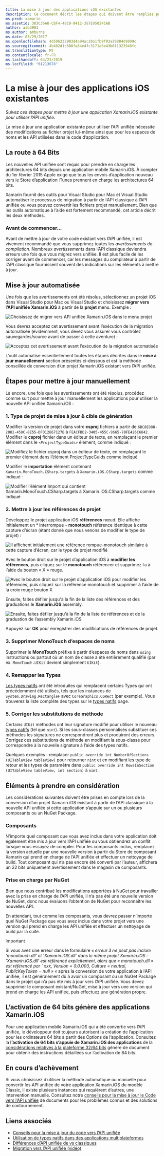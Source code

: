 ```yaml
---
title: La mise à jour des applications iOS existantes
description: Ce document décrit les étapes qui doivent être remplies pour mettre à jour une application Xamarin.iOS à partir de l’API classique à l’API unifiée.
ms.prod: xamarin
ms.assetid: 303C36A8-CBF4-48C0-9412-387E95024CAB
author: asb3993
ms.author: amburns
ms.date: 03/29/2017
ms.openlocfilehash: 4d506232903d4a94ac20a1fb9f93a39884d9099c
ms.sourcegitcommit: 4b402d1c508fa84e4fc3171a6e43b811323948fc
ms.translationtype: MT
ms.contentlocale: fr-FR
ms.lasthandoff: 04/23/2019
ms.locfileid: "61213678"
---
```

# <a name="updating-existing-ios-apps"></a>La mise à jour des applications iOS existantes

_Suivez ces étapes pour mettre à jour une application Xamarin.iOS existante pour utiliser l’API unifiée._

La mise à jour une application existante pour utiliser l’API unifiée nécessite des modifications au fichier projet lui-même ainsi que pour les espaces de noms et les API utilisées dans le code d’application.

## <a name="the-road-to-64-bits"></a>La route à 64 Bits

Les nouvelles API unifiée sont requis pour prendre en charge les architectures 64 bits depuis une application mobile Xamarin.iOS. À compter du 1er février 2015 Apple exige que tous les envois d’application nouveau vers le Store d’application iTunes prennent en charge les architectures 64 bits.

Xamarin fournit des outils pour Visual Studio pour Mac et Visual Studio automatiser le processus de migration à partir de l’API classique à l’API unifiée ou vous pouvez convertir les fichiers projet manuellement. Bien que les outils automatique à l’aide est fortement recommandé, cet article décrit les deux méthodes.

### <a name="before-you-start"></a>Avant de commencer...

Avant de mettre à jour de votre code existant vers l’API unifiée, il est vivement recommandé que vous supprimez toutes les *avertissements de compilation*. Nombreux *avertissements* dans l’API classique deviendra erreurs une fois que vous migrez vers unifiée. Il est plus facile de les corriger avant de commencer, car les messages du compilateur à partir de l’API classique fournissent souvent des indications sur les éléments à mettre à jour.

## <a name="automated-updating"></a>Mise à jour automatisée

Une fois que les avertissements ont été résolus, sélectionnez un projet iOS dans Visual Studio pour Mac ou Visual Studio et choisissez **migrer vers l’API unifiée Xamarin.iOS** à partir de la **projet** menu. Exemple :

![](updating-ios-apps-images/beta-tool1.png "Choisissez de migrer vers API unifiée Xamarin.iOS dans le menu projet")

Vous devrez acceptez cet avertissement avant l’exécution de la migration automatisée (évidemment, vous devez vous assurer vous contrôlez sauvegardes/source avant de passer à cette aventure) :

![](updating-ios-apps-images/beta-tool2.png "Acceptez cet avertissement avant l’exécution de la migration automatisée")

L’outil automatise essentiellement toutes les étapes décrites dans le **mise à jour manuellement** section présentés ci-dessous et est la méthode conseillée de conversion d’un projet Xamarin.iOS existant vers l’API unifiée.

## <a name="steps-to-update-manually"></a>Étapes pour mettre à jour manuellement

Là encore, une fois que les avertissements ont été résolus, procédez comme suit pour mettre à jour manuellement les applications pour utiliser la nouvelle API unifiée Xamarin.iOS :

### <a name="1-update-project-type--build-target"></a>1. Type de projet de mise à jour & cible de génération

Modifier la version de projet dans votre **csproj** fichiers à partir de `6BC8ED88-2882-458C-8E55-DFD12B67127B` à `FEACFBD2-3405-455C-9665-78FE426C6842`. Modifier le **csproj** fichier dans un éditeur de texte, en remplaçant le premier élément dans le `<ProjectTypeGuids>` élément, comme indiqué :

![](updating-ios-apps-images/csproj.png "Modifiez le fichier csproj dans un éditeur de texte, en remplaçant le premier élément dans l’élément ProjectTypeGuids comme indiqué")

Modifier le **importation** élément contenant `Xamarin.MonoTouch.CSharp.targets` à `Xamarin.iOS.CSharp.targets` comme indiqué :

![](updating-ios-apps-images/csproj2.png "Modifier l’élément Import qui contient Xamarin.MonoTouch.CSharp.targets à Xamarin.iOS.CSharp.targets comme indiqué")

### <a name="2-update-project-references"></a>2. Mettre à jour les références de projet

Développez le projet application iOS **références** nœud. Elle affiche initialement un * interrompue - **monotouch** référence identique à cette capture d’écran (étant donné que nous venons de modifier le type de projet) :

![](updating-ios-apps-images/references.png "Il affichent initialement une référence rompue-monotouch similaire à cette capture d’écran, car le type de projet modifié")

Avec le bouton droit sur le projet d’application iOS à **modifier les références**, puis cliquez sur le **monotouch** référencer et supprimez-la à l’aide du bouton « X » rouge.

![](updating-ios-apps-images/references-delete-monotouch-sml.png "Avec le bouton droit sur le projet d’application iOS pour modifier les références, puis cliquez sur la référence monotouch et supprimer à l’aide de la croix rouge bouton X")

Ensuite, faites défiler jusqu'à la fin de la liste des références et des graduations le **Xamarin.iOS** assembly.

![](updating-ios-apps-images/references-add-xamarinios-sml.png "Ensuite, faites défiler jusqu'à la fin de la liste de références et de la graduation de l’assembly Xamarin.iOS")

Appuyez sur **OK** pour enregistrer des modifications de références de projet.

### <a name="3-remove-monotouch-from-namespaces"></a>3. Supprimer MonoTouch d’espaces de noms

Supprimer le **MonoTouch** préfixe à partir d’espaces de noms dans `using` instructions ou partout où un nom de classe a été entièrement qualifié (par ex. `MonoTouch.UIKit` devient simplement `UIKit`).

### <a name="4-remap-types"></a>4. Remapper les Types

[Les types natifs](~/cross-platform/macios/nativetypes.md) ont été introduites qui remplacent certains Types qui ont précédemment été utilisés, tels que les instances de `System.Drawing.RectangleF` avec `CoreGraphics.CGRect` (par exemple). Vous trouverez la liste complète des types sur le [types natifs](~/cross-platform/macios/nativetypes.md) page.

### <a name="5-fix-method-overrides"></a>5. Corriger les substitutions de méthode

Certains `UIKit` méthodes ont leur signature modifié pour utiliser le nouveau [types natifs](~/cross-platform/macios/nativetypes.md) (tel que `nint`). Si les sous-classes personnalisés substituer ces méthodes les signatures ne correspondront plus et produiront des erreurs. Corrigez ces substitutions de méthode en modifiant la sous-classe pour correspondre à la nouvelle signature à l’aide des types natifs.

Quelques exemples : remplacer `public override int NumberOfSections (UITableView tableView)` pour retourner `nint` et en modifiant les type de retour et les types de paramètre dans `public override int RowsInSection (UITableView tableView, int section)` à `nint`.

## <a name="considerations"></a>Éléments à prendre en considération

Les considérations suivantes doivent être prises en compte lors de la conversion d’un projet Xamarin.iOS existant à partir de l’API classique à la nouvelle API unifiée si cette application s’appuie sur un ou plusieurs composants ou un NuGet Package.

### <a name="components"></a>Composants

N’importe quel composant que vous avez inclus dans votre application doit également être mis à jour vers l’API unifiée ou vous obtiendrez un conflit lorsque vous essayez de compiler. Pour les composants inclus, remplacez la version actuelle par une nouvelle version à partir du Store de composant Xamarin qui prend en charge de l’API unifiée et effectuer un nettoyage de build. Tout composant qui n’a pas encore été converti par l’auteur, affichera un 32 bits uniquement avertissement dans le magasin de composants.

### <a name="nuget-support"></a>Prise en charge par NuGet

Bien que nous contribué les modifications apportées à NuGet pour travailler avec la prise en charge de l’API unifiée, il n’a pas été une nouvelle version de NuGet, donc nous évaluons l’obtention de NuGet pour reconnaître les nouvelles API.

En attendant, tout comme les composants, vous devrez passer n’importe quel NuGet Package que vous avez inclus dans votre projet vers une version qui prend en charge les API unifiée et effectuer un nettoyage de build par la suite.

> [!IMPORTANT]
> Si vous avez une erreur dans le formulaire _« erreur 3 ne peut pas inclure 'monotouch.dll' et 'Xamarin.iOS.dll' dans le même projet Xamarin.iOS : 'Xamarin.iOS.dll' est référencé explicitement, alors que « monotouch.dll » est référencé par ' xxx, Version = 0.0.000, Culture = neutral, PublicKeyToken = null » «_ après la conversion de votre application à l’API unifiée, il est généralement dû à avoir un composant ou un NuGet Package dans le projet qui n’a pas été mis à jour vers l’API unifiée. Vous devez supprimer le composant existant/NuGet, mise à jour vers une version qui prend en charge les API unifiée, puis effectuez une génération propre.

## <a name="enabling-64-bit-builds-of-xamarinios-apps"></a>L’activation de 64 bits génère des applications Xamarin.iOS

Pour une application mobile Xamarin.iOS qui a été convertie vers l’API unifiée, le développeur doit toujours autorisent la création de l’application pour les ordinateurs 64 bits à partir des Options de l’application. Consultez la **l’activation de 64 bits s’appuie de Xamarin.iOS des applications** de la [considérations relatives à la plateforme 32/64 bits](~/cross-platform/macios/32-and-64/index.md#enable-64) génère de document pour obtenir des instructions détaillées sur l’activation de 64 bits.

## <a name="finishing-up"></a>En cours d’achèvement

Si vous choisissez d’utiliser la méthode automatique ou manuelle pour convertir les API unifiée de votre application Xamarin.iOS du modèle Classic, il existe plusieurs instances qui requièrent d’autres, une intervention manuelle. Consultez notre [conseils pour la mise à jour le Code vers l’API unifiée](~/cross-platform/macios/unified/updating-tips.md) de documents pour les problèmes connus et des solutions de contournement.

## <a name="related-links"></a>Liens associés

- [Conseils pour la mise à jour du code vers l’API unifiée](~/cross-platform/macios/unified/updating-tips.md)
- [Utilisation de types natifs dans des applications multiplateformes](~/cross-platform/macios/native-types-cross-platform.md)
- [Différences d’API unifiée de vs classiques](https://developer.xamarin.com/releases/ios/api_changes/classic-vs-unified-8.6.0/)
- [Migration vers l’API unifiée (vidéo)](http://university.xamarin.com/lightninglectures/migrating-to-the-unified-api)

